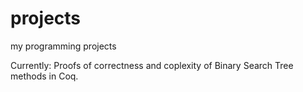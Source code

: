 # projects
my programming projects

Currently:
Proofs of correctness and coplexity of Binary Search Tree methods in Coq.
